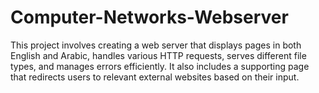 # Computer-Networks-Webserver
This project involves creating a web server that displays pages in both English and Arabic, handles various HTTP requests, serves different file types, and manages errors efficiently. It also includes a supporting page that redirects users to relevant external websites based on their input.
